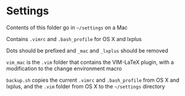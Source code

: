 # Settings

Contents of this folder go in `~/settings` on a Mac

Contains `.vimrc` and `.bash_profile` for OS X and lxplus

Dots should be prefixed and `_mac` and `_lxplus` should be removed

`vim_mac` is the `.vim` folder that contains the VIM-LaTeX plugin, with a modification to the change environment macro

`backup.sh` copies the current `.vimrc` and `.bash_profile` from OS X and lxplus, and the `.vim` folder from OS X to the `~/settings` directory

